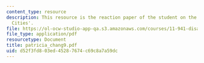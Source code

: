 ```yaml
---
content_type: resource
description: This resource is the reaction paper of the student on the topic 'Resilient
  Cities'.
file: https://ol-ocw-studio-app-qa.s3.amazonaws.com/courses/11-941-disaster-vulnerability-and-resilience-spring-2005/d52f3fd803ed45287674c69c8a7a59dc_patricia_chang9.pdf
file_type: application/pdf
resourcetype: Document
title: patricia_chang9.pdf
uid: d52f3fd8-03ed-4528-7674-c69c8a7a59dc
---
```

